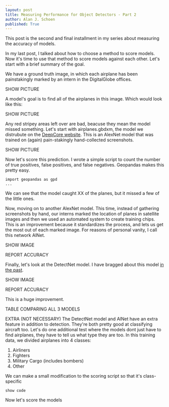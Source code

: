 ```yaml
---
layout: post
title: Measuring Performance for Object Detectors - Part 2
author: Alan J. Schoen
published: True
---
```


This post is the second and final installment in my series about measuring the accuracy of models.

In my last post, I talked about how to choose a method to score models.  Now it's time to use that method to score models against each other.  Let's start with a brief summary of the goal.

We have a ground truth image, in which each airplane has been painstakingly marked by an intern in the DigitalGlobe offices.

SHOW PICTURE

A model's goal is to find all of the airplanes in this image.  Which would look like this:

SHOW PICTURE

Any red stripey areas left over are bad, beacuse they mean the model missed something.  Let's start with airplanes.gbdxm, the model we distrubute on the [DeepCore website](https://digitalglobe.github.io/DeepCore/index.html#five).  This is an AlexNet model that was trained on (again) pain-stakingly hand-collected screenshots.

SHOW PICTURE

Now let's score this prediction.  I wrote a simple script to count the number of true positives, false positives, and false negatives.  Geopandas makes this pretty easy.

```
import geopandas as gpd
...
```

We can see that the model caught XX of the planes, but it missed a few of the little ones.


Now, moving on to another AlexNet model.  This time, instead of gathering screenshots by hand, our interns marked the location of planes in satellite images and then we used an automated system to create training chips.  This is an improvement because it standardizes the process, and lets us get the most out of each marked image.  For reasons of personal vanity, I call this network AlNet.

SHOW IMAGE

REPORT ACCURACY

Finally, let's look at the DetectNet model.  I have bragged about this model [in the past](https://digitalglobe.github.io/DeepCore/2017/04/26/Creating_Synthetic_Clouds.html).

SHOW IMAGE

REPORT ACCURACY

This is a huge improvement.

TABLE COMPARING ALL 3 MODELS

EXTRA (NOT NECESSARY)
The DetectNet model and AlNet have an extra feature in addition to detection.  They're both pretty good at classifying aircraft too.  Let's do one additional test where the models dont just have to find airplanes, they have to tell us what type they are too.  In this training data, we divided airplanes into 4 classes:

1. Airliners
2. Fighters
3. Military Cargo (includes bombers)
4. Other

We can make a small modification to the scoring script so that it's class-specific

```
show code
```

Now let's score the models

